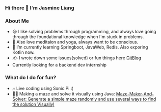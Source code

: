 ### Hi there 👋 I'm Jasmine Liang
### About Me
- 😃 I like solving problems through programming, and always love going through the foundational knowledge when I'm stuck in problems.   
- 🧘 Also love meditaion and yoga, always want to be conscious.
- 🌱 I’m currently learning Springboot, JavaWeb, Redis. Also exporing Kotlin now.
- ✍️ I wrote down some issues(solved) or fun things here [GitBlog](https://github.com/Jasmine-liang/gitblog)
- Currently looking for a backend dev internship
### What do I do for fun?
- 🎶 Live coding using Sonic Pi :)
- 👩‍💻 Making a maze and solve it visually using Java: [Maze-Maker-And-Solver: Generate a simple maze randomly and use several ways to find the solution Visually!](https://github.com/Jasmine-liang/Maze-Maker-And-Solver)
